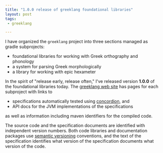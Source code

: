 ```yaml
---
title: "1.0.0 release of greeklang foundational libraries"
layout: post
tags:
 - greeklang

---
```


I have organized the `greeklang` project into three sections managed as gradle subprojects:

- foundational libraries for working with Greek orthography and phonology
- a system for parsing Greek morphologically
- a library for working with epic hexameter


In the spirit of "release early, release often," I've released version  **1.0.0** of the foundational libraries today.  The [greeklang web site][gl] has pages for each subproject with links to

- specifications automatically tested using [concordion](http://concordion.org/), and
- API docs for the JVM implementations of the specifications

as well as information including maven identifiers for the compiled code.

The source code and the specification documents are identified with independent version numbers.  Both code libraries and documentation packages use [semantic versioning](http://semver.org/) conventions, and the text of the specification identifies what version of the specification documents what version of the code.


[gl]: http://neelsmith.github.io/greeklang/
